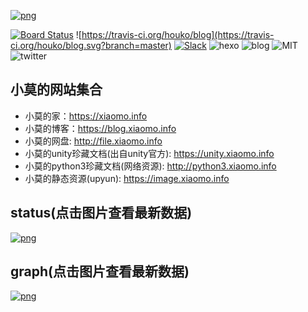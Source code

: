 [![png](https://blog.xiaomo.info/img/blog/blog-banner.jpg)](https://blog.xiaomo.info)

[![Board Status](https://dev.azure.com/houko/6a4c51b9-29d6-4eac-a9f6-f7df63315cc3/4ac3549f-22e0-4317-ae9f-40b750c837bf/_apis/work/boardbadge/d78325ca-7b73-4930-8569-6e2cb225f647?columnOptions=1)](https://dev.azure.com/houko/6a4c51b9-29d6-4eac-a9f6-f7df63315cc3/_boards/board/t/4ac3549f-22e0-4317-ae9f-40b750c837bf/Microsoft.RequirementCategory)
![https://travis-ci.org/houko/blog](https://travis-ci.org/houko/blog.svg?branch=master)
[![Slack](https://img.shields.io/badge/join-Slack-green.svg?colorA=black&logo=Slack)](https://xiaomoinfo.slack.com/messages/CJNJT3G8G/details/)
![hexo](https://img.shields.io/badge/hexo-3.8.0-green.svg?colorA=grey)
![blog](https://img.shields.io/badge/@xiaomo-blog-orange.svg?colorA=grey)
![MIT](https://img.shields.io/badge/license-MIT-green.svg?colorA=grey)
![twitter](https://img.shields.io/badge/twitter-@xiaomoinfo-black.svg?colorA=blue&logo=Slack)


## 小莫的网站集合
- 小莫的家：https://xiaomo.info
- 小莫的博客：https://blog.xiaomo.info
- 小莫的网盘: http://file.xiaomo.info
- 小莫的unity珍藏文档(出自unity官方): https://unity.xiaomo.info
- 小莫的python3珍藏文档(网络资源): http://python3.xiaomo.info
- 小莫的静态资源(upyun): https://image.xiaomo.info

## status(点击图片查看最新数据)
[![png](https://image.xiaomo.info/blog/status.png)](https://status.xiaomo.info)

## graph(点击图片查看最新数据)
[![png](https://image.xiaomo.info/blog/github.png)](https://profile-summary-for-github.com/user/hoko)
